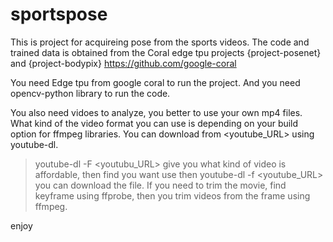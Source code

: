 # sportspose
This is project for acquireing pose from the sports videos.
The code and trained data is obtained from the 
Coral edge tpu projects {project-posenet} and {project-bodypix}
https://github.com/google-coral

You need Edge tpu from google coral to run the project. 
And you need opencv-python library to run the code.

You also need vidoes to analyze, you better to use your own 
mp4 files. What kind of the video format you can use is depending 
on your build option for ffmpeg libraries. 
You can download from <youtube_URL> using youtube-dl.
> youtube-dl -F <youtubu_URL>
give you what kind of video is affordable, then find <id> you want use
then 
>youtube-dl -f <id> <youtube_URL> 
you can download the file.
If you need to trim the movie, 
find keyframe using ffprobe, then you trim videos from the frame 
using ffmpeg. 

enjoy

